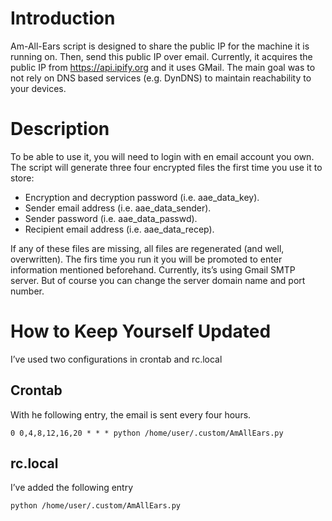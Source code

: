 # Introduction
Am-All-Ears script is designed to share the public IP for the machine it is running on. Then, send this public IP over email. Currently, it acquires the public IP from https://api.ipify.org and it uses GMail. The main goal was to not rely on DNS based services (e.g. DynDNS) to maintain reachability to your devices.

# Description
To be able to use it, you will need to login with en email account you own. The script will generate three four encrypted files the first time you use it to store:
* Encryption and decryption password (i.e. aae_data_key).
* Sender email address (i.e. aae_data_sender).
* Sender password (i.e. aae_data_passwd).	
* Recipient email address (i.e. aae_data_recep).

If any of these files are missing, all files are regenerated (and well, overwritten).
The firs time you run it you will be promoted to enter information mentioned beforehand.
Currently, its’s using Gmail SMTP server. But of course you can change the server domain name and port number.

# How to Keep Yourself Updated
I’ve used two configurations in crontab and rc.local
## Crontab
With he following entry, the email is sent every four hours.

`0 0,4,8,12,16,20 * * *	python /home/user/.custom/AmAllEars.py`
## rc.local
I’ve added the following entry

`python /home/user/.custom/AmAllEars.py`